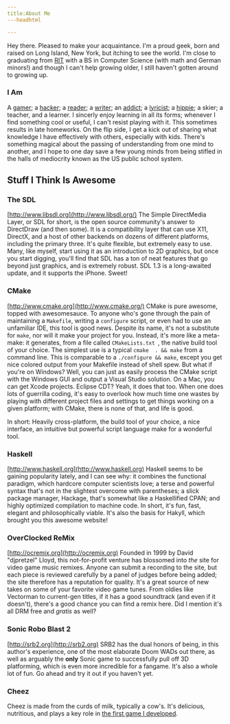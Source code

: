 ```yaml
---
title:About Me
---headhtml 

---
```


Hey there. Pleased to make your acquaintance. I\'m a proud geek, born 
and raised on Long Island, New York, but itching to see the world. I\'m 
close to graduating from [RIT](http://www.rit.edu) with a 
BS in Computer Science (with math and German minors!) and though I 
can\'t help growing older, I still haven\'t gotten around to growing up. 

### I Am ###
A [gamer](http://backloggery.com); 
a [hac](http://en.wikipedia.org/wiki/Footbag)[ker](http://en.wikipedia.org/wiki/Computer_Programming); 
a [reader](http://www.multivax.com/last_question.html);
a [writer](tidbits/arrgh.txt);
an [addict](http://en.wikipedia.org/wiki/Mountain_Dew); 
a [lyricist](http://www.amiright.com/parody/80s/bryanadams25.shtml); 
a [hippie](http://www.ecogeek.org/);
a skier;
a teacher, and a learner. I sincerly enjoy learning in all its forms; whenever 
I find something cool or useful, I can\'t resist playing with it. This 
sometimes results in late homeworks. On the flip side, I get a kick out of 
sharing what knowledge I have effectively with others, especially with kids. 
There\'s something magical about the passing of understanding from one mind to 
another, and I hope to one day save a few young minds from being stifled in the 
halls of mediocrity known as the US public school system.


##  Stuff I Think Is Awesome ## 

###  The SDL ### 
[http://www.libsdl.org](http://www.libsdl.org/)
The Simple DirectMedia Layer, or SDL for short, is the open source 
community\'s answer to DirectDraw (and then some). It is a compatibility layer 
that can use X11, DirectX, and a host of other backends on dozens of different 
platforms, including the primary three. It\'s quite flexible, but extremely 
easy to use.  Many, like myself, start using it as an introduction to 2D 
graphics, but once you start digging, you\'ll find that SDL has a ton of neat 
features that go beyond just graphics, and is extremely robust. SDL 1.3 is a 
long-awaited update, and it supports the iPhone. Sweet!

### CMake ###
[http://www.cmake.org](http://www.cmake.org/)
CMake is pure awesome, topped with awesomesauce. To anyone who\'s gone through
the pain of maintaining a `Makefile`, writing a `configure` script, or even
had to use an unfamiliar IDE, this tool is good news. Despite its name, it\'s 
not a substitute for `make`, nor will it make your project for you. Instead, 
it\'s more like a meta-make: it generates, from a file called `CMakeLists.txt
`, the native build tool of your choice. The simplest use is a typical `cmake 
. && make` from a command line. This is comparable to a `./configure && make`, 
except you get nice colored output from your Makefile instead of shell spew. 
But what if you\'re on Windows? Well, you can just as easily process the CMake 
script with the Windows GUI and output a Visual Studio solution. On a Mac, you 
can get Xcode projects. Eclipse CDT? Yeah, it does that too. When one does lots of 
guerrilla coding, it\'s easy to overlook how much time one wastes by playing 
with different project files and settings to get things working on a 
given platform; with CMake, there is none of that, and life is good.

In short: Heavily cross-platform, the build tool of your choice, a nice
interface, an intuitive but powerful script language make for a wonderful tool.

### Haskell ###
[http://www.haskell.org](http://www.haskell.org)
Haskell seems to be gaining popularity lately, and I can see why: it combines
the functional paradigm, which hardcore computer scientists love; a terse
and powerful syntax that\'s not in the slightest overcome with parentheses; a
slick package manager, Hackage, that\'s somewhat like a Haskellified CPAN; and
highly optimized compilation to machine code. In short, it\'s fun, fast, 
elegant and philosophically viable. It\'s also the basis for Hakyll, which 
brought you this awesome website!

### OverClocked ReMix ###
[http://ocremix.org](http://ocremix.org)
Founded in 1999 by David "djpretzel" Lloyd, this not-for-profit venture has 
blossomed into *the* site for video game music remixes. Anyone can submit a 
recording to the site, but each piece is reviewed carefully by a panel of 
judges before being added; the site therefore has a reputation for quality.
It\'s a great source of new takes on some of your favorite video game tunes. 
From oldies like Vectorman to current-gen titles, if it has a good soundtrack
(and even if it doesn't), there\'s a good chance you can find a remix here. Did
I mention it's all DRM free and *gratis* as well?

### Sonic Robo Blast 2 ###
[http://srb2.org](http://srb2.org)
SRB2 has the dual honors of being, in this author\'s experience, one of the most elaborate Doom WADs out there, as well as arguably the **only** Sonic game to successfully pull off 3D platforming, which is even more incredible for a fangame. It\'s also a whole lot of fun. Go ahead and try it out if you haven\'t yet.

### Cheez ###
Cheez is made from the curds of milk, typically a cow\'s. It\'s delicious, nutritious, and plays a key role in [the first game I developed](projects/cheezus).

